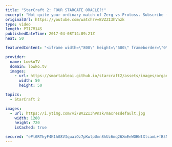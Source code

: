 ```yaml
---
title: "StarCraft 2: FOUR STARGATE ORACLE?!"
excerpt: "Not quite your ordinary match of Zerg vs Protoss. Subscribe for more videos: http://lowko.tv/youtube Proxy vs Proxy: https://goo.gl/iHc1jT  In this game the Zerg player has a reasonably standard approach to the match-up. However, Protoss decides to go for something a little bit strange. After scouting"
originalUrl: https://youtube.com/watch?v=BVZZI3hVnzk
type: video
length: PT17M14S
publishedDateTime: 2017-04-08T14:09:21Z
heat: 50

featuredContent: "<iframe width=\"800\" height=\"500\" frameborder=\"0\" src=\"https://www.youtube.com/embed/BVZZI3hVnzk\" allow=\"accelerometer; autoplay; encrypted-media; gyroscope; picture-in-picture\" allowfullscreen></iframe>"

provider:
  name: LowkoTV
  domain: lowko.tv
  images:
    - url: https://smartableai.github.io/starcraft2/assets/images/organizations/lowko.tv-50x50.jpg
      width: 50
      height: 50

topics:
  - StarCraft 2

images:
  - url: https://i.ytimg.com/vi/BVZZI3hVnzk/maxresdefault.jpg
    width: 1280
    height: 720
    isCached: true

secured: "ePlGRTkyF4K1hG8VIquaiOz7pKwtpUmn8hUz6mq26XmEeWOHNtXtcamL+fB3NdOkLngU0rAgU47ASERcFe8MRGEbAp3RMXjrZfQ7QaoPvX/smDITHo2e67ZqouSz/cbnKm8Gg73agVyiJdpitTZej9FeaR4oY+lm0GuNFDXnJ/9W6A2VHbfNuh2tLsZ8FPZ6MIhbe1fCVCXVdzKceHshkh4PdaVHuoEf0nnjY6Nz5tEppKaxGS8UyYXrEnlm+GZMsUYTycgeXyIlvUKzhIo4N6ikR/KABFcN01aanzklkzCq48ZADab+qnk4zw+hW62COdjL6FYi9HA0U5SxBcoTCOw/+kmtDQBIePBw0GACmCs7nfTniE4jzAXrFeck3bgXbYL7paeWL6JrNuHi7LjRLO2iSN9K83J6wtUh4jIU8SpIDGWEqaDPFV5QNTSBXeKt;yL7brM/FU7d+rYGi/q9MCw=="
---
```


